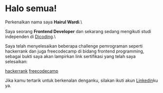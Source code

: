 # Halo semua! 

Perkenalkan nama saya **Hairul Wardi**.\

Saya seorang **Frontend Developer** dan sekarang sedang mengikuti studi independen di [Dicoding](https://www.dicoding.com/).\

Saya telah menyelesaikan beberapa challenge pemrograman seperti hackerrank dan juga freecodecamp di bidang frontend programming, sebagai bukti saya akan lampirkan link sertifikasi yang telah saya selesaikan:

[hackerrank](https://www.hackerrank.com/certificates/f5e8c59dfdf3)
[freecodecamp](https://www.freecodecamp.org/certification/hairulwardy/responsive-web-design)

Jika kamu tertarik untuk berkenalan denganku, silakan ikuti akun [Linkedin](https://www.linkedin.com/in/hairul-wardi-166574231/)ku ya.
